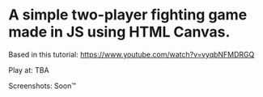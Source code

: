 # A simple two-player fighting game made in JS using HTML Canvas.

Based in this tutorial: https://www.youtube.com/watch?v=vyqbNFMDRGQ

Play at: TBA

Screenshots: Soon™